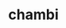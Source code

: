 ---
title: chambi
parent: Common Words
last_modified_date: 2021-11-06

see_also:
  - chambiwambi
  - jambi
transcriptions:
  - ˈtʃambi
translations:
  - "big; large; great"
  - "a lot; greatly (compare with [jambi](jambi))"
etymology:
  From Billzonian [chambiwambi](chambiwambi).
examples:
  - bzo: "**Chambi** [apri](apri) so."
    eng: "I appreciate this **very much**."
---
